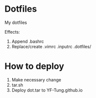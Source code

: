 # Dotfiles
My dotfiles

Effects:
1. Append .bashrc
2. Replace/create .vimrc .inputrc .dotfiles/

# How to deploy
1. Make necessary change
2. tar.sh
3. Deploy dot.tar to YF-Tung.github.io

